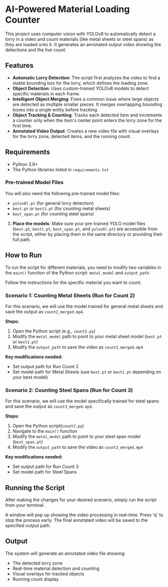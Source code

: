 # AI-Powered Material Loading Counter

This project uses computer vision with YOLOv8 to automatically detect a lorry in a video and count materials (like metal sheets or steel spans) as they are loaded onto it. It generates an annotated output video showing the detections and the live count.

## Features

- **Automatic Lorry Detection**: The script first analyzes the video to find a stable bounding box for the lorry, which defines the loading zone.
- **Object Detection**: Uses custom-trained YOLOv8 models to detect specific materials in each frame.
- **Intelligent Object Merging**: Fixes a common issue where large objects are detected as multiple smaller pieces. It merges overlapping bounding boxes into a single entity before tracking.
- **Object Tracking & Counting**: Tracks each detected item and increments a counter only when the item's center point enters the lorry zone for the first time.
- **Annotated Video Output**: Creates a new video file with visual overlays for the lorry zone, detected items, and the running count.

## Requirements

- Python 3.8+
- The Python libraries listed in `requirements.txt`

### Pre-trained Model Files

You will also need the following pre-trained model files:
- `yolov8l.pt` (for general lorry detection)
- `best.pt` or `best1.pt` (for counting metal sheets)
- `best_span.pt` (for counting steel spans)


3. **Place the models**: Make sure your pre-trained YOLO model files (`best.pt`, `best1.pt`, `best_span.pt`, and `yolov8l.pt`) are accessible from the script, either by placing them in the same directory or providing their full path.

## How to Run

To run the script for different materials, you need to modify two variables in the `main()` function of the Python script: `metal_model` and `output_path`.

Follow the instructions for the specific material you want to count.

### Scenario 1: Counting Metal Sheets (Run for Count 2)

For this scenario, we will use the model trained for general metal sheets and save the output as `count2_merged.mp4`.

**Steps:**
1. Open the Python script (e.g., `count2.py`)
3. Modify the `metal_model` path to point to your metal sheet model (`best.pt` or `best1.pt`)
4. Modify the `output_path` to save the video as `count2_merged.mp4`

**Key modifications needed:**
- Set output path for Run Count 2
- Set model path for Metal Sheets (use `best.pt` or `best1.pt` depending on your best model)

### Scenario 2: Counting Steel Spans (Run for Count 3)

For this scenario, we will use the model specifically trained for steel spans and save the output as `count3_merged.mp4`.

**Steps:**
1. Open the Python script(`count3.py`)
2. Navigate to the `main()` function
3. Modify the `metal_model` path to point to your steel span model (`best_span.pt`)
4. Modify the `output_path` to save the video as `count3_merged.mp4`

**Key modifications needed:**
- Set output path for Run Count 3
- Set model path for Steel Spans

## Running the Script

After making the changes for your desired scenario, simply run the script from your terminal.

A window will pop up showing the video processing in real-time. Press 'q' to stop the process early. The final annotated video will be saved to the specified output path.

## Output

The system will generate an annotated video file showing:
- The detected lorry zone
- Real-time material detection and counting
- Visual overlays for tracked objects
- Running count display